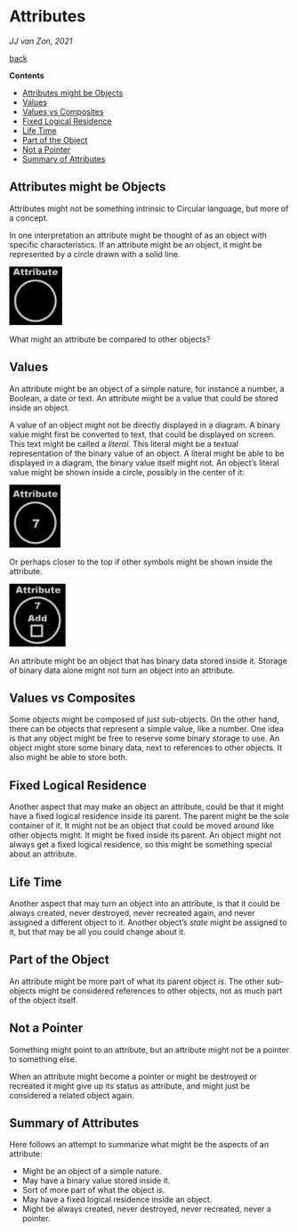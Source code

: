 ﻿Attributes
==========

*JJ van Zon, 2021*

[back](../../)

__Contents__

- [Attributes might be Objects](#attributes-might-be-objects)
- [Values](#values)
- [Values vs Composites](#values-vs-composites)
- [Fixed Logical Residence](#fixed-logical-residence)
- [Life Time](#life-time)
- [Part of the Object](#part-of-the-object)
- [Not a Pointer](#not-a-pointer)
- [Summary of Attributes](#summary-of-attributes)

## Attributes might be Objects

Attributes might not be something intrinsic to Circular language, but more of a concept.

In one interpretation an attribute might be thought of as an object with specific characteristics. If an attribute might be an object, it might be represented by a circle drawn with a solid line.

![](images/Objects.008.png)

What might an attribute be compared to other objects?

## Values

An attribute might be an object of a simple nature, for instance a number, a Boolean, a date or text. An attribute might be a value that could be stored inside an object.

A value of an object might not be directly displayed in a diagram. A binary value might first be converted to text, that could be displayed on screen. This text might be called a *literal*. This literal might be a textual representation of the binary value of an object. A literal might be able to be displayed in a diagram, the binary value itself might not. An object’s literal value might be shown inside a circle, possibly in the center of it:

![](images/Objects.009.png)

Or perhaps closer to the top if other symbols might be shown inside the attribute.

![](images/Objects.010.png)

An attribute might be an object that has binary data stored inside it. Storage of binary data alone might not turn an object into an attribute.

## Values vs Composites

Some objects might be composed of just sub-objects. On the other hand, there can be objects that represent a simple value, like a number. One idea is that any object might be free to reserve some binary storage to use. An object might store some binary data, next to references to other objects. It also might be able to store both.

## Fixed Logical Residence

Another aspect that may make an object an attribute, could be that it might have a fixed logical residence inside its parent. The parent might be the sole container of it. It might not be an object that could be moved around like other objects might. It might be fixed inside its parent. An object might not always get a fixed logical residence, so this might be something special about an attribute.

## Life Time

Another aspect that may turn an object into an attribute, is that it could be always created, never destroyed, never recreated again, and never assigned a different object to it. Another object’s *state* might be assigned to it, but that may be all you could change about it.

## Part of the Object

An attribute might be more part of what its parent object *is*. The other sub-objects might be considered references to other objects, not as much part of the object itself.

## Not a Pointer

Something might point to an attribute, but an attribute might not be a pointer to something else.

When an attribute might become a pointer or might be destroyed or recreated it might give up its status as attribute, and might just be considered a related object again.

## Summary of Attributes

Here follows an attempt to summarize what might be the aspects of an attribute:

- Might be an object of a simple nature.
- May have a binary value stored inside it.
- Sort of more part of what the object *is.*
- May have a fixed logical residence inside an object.
- Might be always created, never destroyed, never recreated, never a pointer.